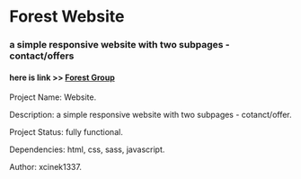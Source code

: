 # Forest Website

<h3>a simple responsive website with two subpages - contact/offers</h3>
<h4> here is link >> <a target="blank" href="https://xcinek1337.github.io/Forest/">Forest Group </a></h4>

<p>Project Name: Website.</p>
<p>Description: a simple responsive website with two subpages - cotanct/offer.</p>
<p>Project Status: fully functional.</p>
<p>Dependencies: html, css, sass, javascript.</p>
<p>Author: xcinek1337.</p>

